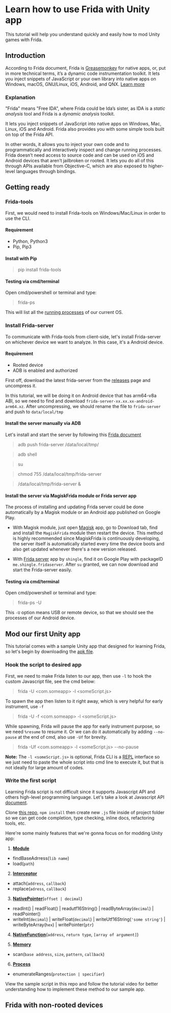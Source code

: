 # Learn how to use Frida with Unity app

This tutorial will help you understand quickly and easily how to mod Unity games with Frida.

## Introduction

According to Frida document, Frida is [Greasemonkey](https://addons.mozilla.org/en-US/firefox/addon/greasemonkey/) for native apps, or, put in more technical terms, it’s a dynamic code instrumentation toolkit. It lets you inject snippets of JavaScript or your own library into native apps on Windows, macOS, GNU/Linux, iOS, Android, and QNX. [Learn more](https://frida.re/docs/home/)

### Explanation

"Frida" means "Free IDA", where Frida could be Ida’s sister, as IDA is a _static analysis_ tool and Frida is a _dynamic analysis_ toolkit.

It lets you inject snippets of JavaScript into native apps on Windows, Mac, Linux, iOS and Android. Frida also provides you with some simple tools built on top of the Frida API.

In other words, it allows you to inject your own code and to programmatically and interactively inspect and change running processes. Frida doesn’t need access to source code and can be used on iOS and Android devices that aren’t jailbroken or rooted. It lets you do all of this through APIs available from Objective-C, which are also exposed to higher-level languages through bindings.

## Getting ready

### Frida-tools

First, we would need to install Frida-tools on Windows/Mac/Linux in order to use the CLI.

#### Requirement

* Python, Python3
* Pip, Pip3

#### Install with Pip

> pip install frida-tools

#### Testing via cmd/terminal

Open cmd/powershell or terminal and type:

> frida-ps

This will list all the [running processes](https://frida.re/docs/frida-ps/) of our current OS.

### Install Frida-server

To communicate with Frida-tools from client-side, let's install Frida-server on whichever device we want to analyze. In this case, it's a Android device.

#### Requirement

* Rooted device
* ADB is enabled and authorized

First off, download the latest frida-server from the [releases](https://github.com/frida/frida/releases) page and uncompress it.

In this tutorial, we will be doing it on Android device that has arm64-v8a ABI, so we need to find and download `frida-server-xx.xx.xx-android-arm64.xz`. After uncompressing, we should rename the file to `frida-server` and push to `data/local/tmp`

#### Install the server manually via ADB

Let's install and start the server by following this [Frida document](https://frida.re/docs/android/)

> adb push frida-server /data/local/tmp/

> adb shell

> su

> chmod 755 /data/local/tmp/frida-server

> /data/local/tmp/frida-server &

#### Install the server via MagiskFrida module or Frida server app

The process of installing and updating Frida server could be done automatically by a Magisk module or an Android app published on Google Play.

* With Magisk module, just open [Magisk](https://github.com/topjohnwu/Magisk/releases) app, go to Download tab, find and install the `MagiskFrida` module then restart the device. This method is highly recommended since MagiskFrida is continuously developing, the server itself is automatically started every time the device boots and also get updated whenever there's a new version released. 

* With [Frida server](https://play.google.com/store/apps/details?id=me.shingle.fridaserver) app by `shingle`, find it on Google Play with packageID `me.shingle.fridaserver`. After `su` granted, we can now download and start the Frida-server easily.

#### Testing via cmd/terminal

Open cmd/powershell or terminal and type:

> frida-ps -U

This `-U` option means USB or remote device, so that we should see the processes of our Android device.

## Mod our first Unity app

This tutorial comes with a sample Unity app that designed for learning Frida, so let's begin by downloading the [apk file](https://github.com/kylesmile1103/Learn-Frida/raw/master/gameLearn.apk).

### Hook the script to desired app

First, we need to make Frida listen to our app, then use `-l` to hook the custom Javascript file, see the cmd below:

> frida -U <com.someapp> -l <someScript.js>
  
To spawn the app then listen to it right away, which is very helpful for early instrument, use `-f`

> frida -U -f <com.someapp> -l <someScript.js>
  
While spawning, Frida will pause the app for early instrument purpose, so we need `%resume` to resume it. Or we can do it automatically by adding `--no-pause` at the end of cmd, also use `-Uf` for brevity.

> frida -Uf <com.someapp> -l <someScript.js> --no-pause

**Note:**
The `-l <someScript.js>` is optional, Frida CLI is a [REPL](https://en.wikipedia.org/wiki/Read%E2%80%93eval%E2%80%93print_loop) interface so we just need to paste the whole script into cmd line to execute it, but that is not ideally for large amount of codes. 

### Write the first script

Learning Frida script is not difficult since it supports Javascript API and others high-level programming language. Let's take a look at Javascript API [document](https://frida.re/docs/javascript-api/).

Clone [this repo](https://github.com/oleavr/frida-agent-example), `npm install` then create new `.js` file inside of project folder so we can get code completion, type checking, inline docs, refactoring tools, etc.

Here're some mainly features that we're gonna focus on for modding Unity app:

1. **[Module](https://frida.re/docs/javascript-api/#module)**
  * findBaseAdrress(`lib name`)
  * load(`path`)
  
2. **[Interceptor](https://frida.re/docs/javascript-api/#interceptor)**
  * attach(`address`, `callback`)
  * replace(`adress`, `callback`)
  
3. **[NativePointer](https://frida.re/docs/javascript-api/#nativepointer)**(`offset | decimal`)
  * readInt() | readFloat() | readutf16String() | readByteArray(`decimal`) | readPointer()
  * writeInt(`decimal`) | writeFloat(`decimal`) | writeUtf16String(`'some string'`) | writeByteArray(`hex`) | writePointer(`ptr`)
  
4. **[NativeFunction](https://frida.re/docs/javascript-api/#nativefunction)**(`address`, `return type`, `[array of argument]`)

5. **[Memory](https://frida.re/docs/javascript-api/#memory)**
  * scan(`base address`, `size`, `pattern`, `callback`)
 
6. **[Process](https://frida.re/docs/javascript-api/#process)**
  * enumerateRanges(`protection | specifier`)
  
View the sample script in this repo and follow the tutorial video for better understanding how to implement these method to our sample app.

## Frida with non-rooted devices

